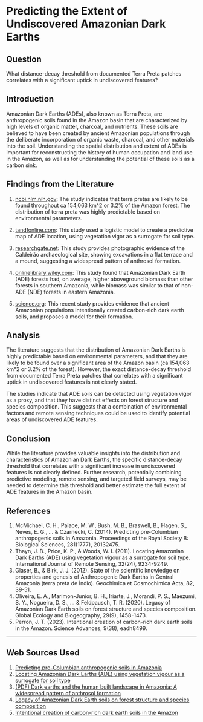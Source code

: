 # Predicting the Extent of Undiscovered Amazonian Dark Earths

## Question

What distance-decay threshold from documented Terra Preta patches correlates with a significant uptick in undiscovered features?

## Introduction

Amazonian Dark Earths (ADEs), also known as Terra Preta, are anthropogenic soils found in the Amazon basin that are characterized by high levels of organic matter, charcoal, and nutrients. These soils are believed to have been created by ancient Amazonian populations through the deliberate incorporation of organic waste, charcoal, and other materials into the soil. Understanding the spatial distribution and extent of ADEs is important for reconstructing the history of human occupation and land use in the Amazon, as well as for understanding the potential of these soils as a carbon sink.

## Findings from the Literature

1. [ncbi.nlm.nih.gov](https://www.ncbi.nlm.nih.gov/pmc/articles/PMC3896013/?report=reader): The study indicates that terra pretas are likely to be found throughout ca 154,063 km^2 or 3.2% of the Amazon forest. The distribution of terra preta was highly predictable based on environmental parameters.

2. [tandfonline.com](https://www.tandfonline.com/doi/full/10.1080/01431161.2010.512941): This study used a logistic model to create a predictive map of ADE location, using vegetation vigor as a surrogate for soil type.

3. [researchgate.net](https://www.researchgate.net/publication/259126195_Dark_earths_and_the_human_built_landscape_in_Amazonia_A_widespread_pattern_of_anthrosol_formation): This study provides photographic evidence of the Caldeirão archaeological site, showing excavations in a flat terrace and a mound, suggesting a widespread pattern of anthrosol formation.

4. [onlinelibrary.wiley.com](https://onlinelibrary.wiley.com/doi/10.1111/geb.13116): This study found that Amazonian Dark Earth (ADE) forests had, on average, higher aboveground biomass than other forests in southern Amazonia, while biomass was similar to that of non-ADE (NDE) forests in eastern Amazonia.

5. [science.org](https://www.science.org/doi/10.1126/sciadv.adh8499): This recent study provides evidence that ancient Amazonian populations intentionally created carbon-rich dark earth soils, and proposes a model for their formation.

## Analysis

The literature suggests that the distribution of Amazonian Dark Earths is highly predictable based on environmental parameters, and that they are likely to be found over a significant area of the Amazon basin (ca 154,063 km^2 or 3.2% of the forest). However, the exact distance-decay threshold from documented Terra Preta patches that correlates with a significant uptick in undiscovered features is not clearly stated.

The studies indicate that ADE soils can be detected using vegetation vigor as a proxy, and that they have distinct effects on forest structure and species composition. This suggests that a combination of environmental factors and remote sensing techniques could be used to identify potential areas of undiscovered ADE features.

## Conclusion

While the literature provides valuable insights into the distribution and characteristics of Amazonian Dark Earths, the specific distance-decay threshold that correlates with a significant increase in undiscovered features is not clearly defined. Further research, potentially combining predictive modeling, remote sensing, and targeted field surveys, may be needed to determine this threshold and better estimate the full extent of ADE features in the Amazon basin.

## References

1. McMichael, C. H., Palace, M. W., Bush, M. B., Braswell, B., Hagen, S., Neves, E. G., ... & Czarnecki, C. (2014). Predicting pre-Columbian anthropogenic soils in Amazonia. Proceedings of the Royal Society B: Biological Sciences, 281(1777), 20132475.
2. Thayn, J. B., Price, K. P., & Woods, W. I. (2011). Locating Amazonian Dark Earths (ADE) using vegetation vigour as a surrogate for soil type. International Journal of Remote Sensing, 32(24), 9234-9249.
3. Glaser, B., & Birk, J. J. (2012). State of the scientific knowledge on properties and genesis of Anthropogenic Dark Earths in Central Amazonia (terra preta de Índio). Geochimica et Cosmochimica Acta, 82, 39-51.
4. Oliveira, E. A., Marimon-Junior, B. H., Iriarte, J., Morandi, P. S., Maezumi, S. Y., Nogueira, D. S., ... & Feldpausch, T. R. (2020). Legacy of Amazonian Dark Earth soils on forest structure and species composition. Global Ecology and Biogeography, 29(9), 1458-1473.
5. Perron, J. T. (2023). Intentional creation of carbon-rich dark earth soils in the Amazon. Science Advances, 9(38), eadh8499.

---
## Web Sources Used

1. [Predicting pre-Columbian anthropogenic soils in Amazonia](https://www.ncbi.nlm.nih.gov/pmc/articles/PMC3896013/?report=reader)
2. [Locating Amazonian Dark Earths (ADE) using vegetation vigour as a surrogate for soil type](https://www.tandfonline.com/doi/full/10.1080/01431161.2010.512941)
3. [(PDF) Dark earths and the human built landscape in Amazonia: A widespread pattern of anthrosol formation](https://www.researchgate.net/publication/259126195_Dark_earths_and_the_human_built_landscape_in_Amazonia_A_widespread_pattern_of_anthrosol_formation)
4. [Legacy of Amazonian Dark Earth soils on forest structure and species composition](https://onlinelibrary.wiley.com/doi/10.1111/geb.13116)
5. [Intentional creation of carbon-rich dark earth soils in the Amazon](https://www.science.org/doi/10.1126/sciadv.adh8499)

